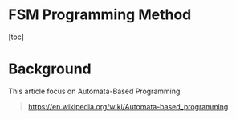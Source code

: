 # FSM Programming Method

[toc]

# Background

This article focus on Automata-Based Programming

> https://en.wikipedia.org/wiki/Automata-based_programming



